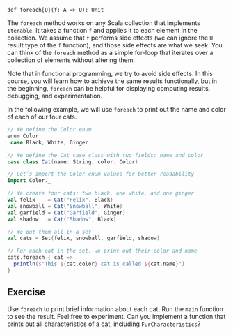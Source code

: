 `def foreach[U](f: A => U): Unit`

The `foreach` method works on any Scala collection that implements `Iterable`. 
It takes a function `f` and applies it to each element in the collection. 
We assume that `f` performs side effects (we can ignore the `U` result type of the `f` function), and those side effects are what we seek. 
You can think of the `foreach` method as a simple for-loop that iterates over a collection of elements without altering them.

Note that in functional programming, we try to avoid side effects. 
In this course, you will learn how to achieve the same results functionally, but in the beginning, `foreach` can be helpful for displaying computing results, debugging, and experimentation.

In the following example, we will use `foreach` to print out the name and color of each of our four cats.

```scala
// We define the Color enum
enum Color:
 case Black, White, Ginger

// We define the Cat case class with two fields: name and color
case class Cat(name: String, color: Color)

// Let’s import the Color enum values for better readability
import Color._

// We create four cats: two black, one white, and one ginger
val felix    = Cat("Felix", Black)
val snowball = Cat("Snowball", White)
val garfield = Cat("Garfield", Ginger)
val shadow   = Cat("Shadow", Black)

// We put them all in a set
val cats = Set(felix, snowball, garfield, shadow)

// For each cat in the set, we print out their color and name
cats.foreach { cat =>
  println(s"This ${cat.color} cat is called ${cat.name}")
}
```

## Exercise

Use `foreach` to print brief information about each cat. 
Run the `main` function to see the result. 
Feel free to experiment. 
Can you implement a function that prints out all characteristics of a cat, including `FurCharacteristics`? 
